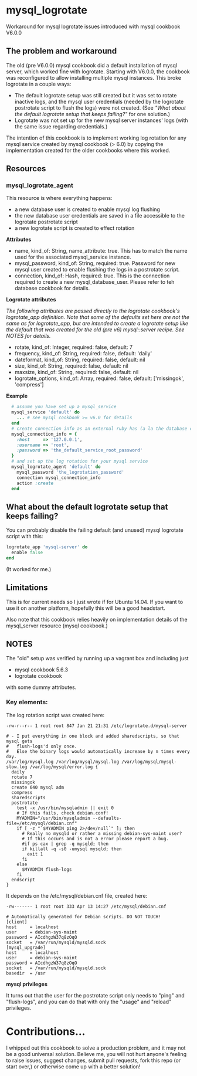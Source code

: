 # mysql_logrotate

Workaround for mysql logrotate issues introduced with mysql cookbook V6.0.0

## The problem and workaround

The old (pre V6.0.0) mysql cookbook did a default installation of mysql server,
which worked fine with logrotate.
Starting with V6.0.0, the cookbook was reconfigured to allow installing
multiple mysql instances.  This broke logrotate in a couple ways:
* The default logrotate setup was still created but it was set to rotate inactive logs,
and the mysql user credentials (needed by the logrotate postrotate script to flush the logs)
were not created.  (See _"What about the default logrotate setup that keeps failing?"_ for one solution.)
* Logrotate was not set up for the new mysql server instances' logs
(with the same issue regarding credentials.)

The intention of this cookbook is to implement working log rotation for any
mysql service created by mysql cookbook (> 6.0) by copying the implementation
created for the older cookbooks where this worked.

## Resources

### mysql_logrotate_agent

This resource is where everything happens:
* a new database user is created to enable mysql log flushing
* the new database user credentials are saved in a file accessible to the logrotate postrotate script
* a new logrotate script is created to effect rotation

**Attributes**
* name, kind_of: String, name_attribute: true.  This has to match the name used for the associated mysql_service instance.
* mysql_password, kind_of: String, required: true. Password for new mysql user created to enable flushing the logs in a postrotate script.
* connection, kind_of: Hash, required: true. This is the connection required to create a new mysql_database_user.
Please refer to teh database cookbook for details.

**Logrotate attributes**

_The following attributes are passed directly to the logrotate cookbook's logrotate_app definition.
Note that some of the defaults set here are not the same as for logrotate_app,
but are intended to create a logrotate setup like the default that was created for the old (pre v6) mysql::server recipe.
See NOTES for details._
* rotate, kind_of: Integer, required: false, default: 7
* frequency, kind_of: String, required: false, default: 'daily'
* dateformat, kind_of: String, required: false, default: nil
* size, kind_of: String, required: false, default: nil
* maxsize, kind_of: String, required: false, default: nil
* logrotate_options, kind_of: Array, required: false, default: ['missingok', 'compress']

**Example**

``` ruby
  # assume you have set up a mysql_service
  mysql_service 'default' do
    ... # see mysql cookbook >= v6.0 for details
  end
  # create connection info as an external ruby has (a la the database cookbook)
  mysql_connection_info = {
    :host     => '127.0.0.1',
    :username => 'root',
    :password => 'the_default_service_root_password'
  }
  # and set up the log rotation for your mysql service
  mysql_logrotate_agent 'default' do
    mysql_password 'the_logrotation_password'
    connection mysql_connection_info
    action :create
  end
```

## What about the default logrotate setup that keeps failing?

You can probably disable the failing default (and unused) mysql logrotate script with this:
``` ruby
logrotate_app 'mysql-server' do
  enable false
end
```
(It worked for me.)

## Limitations

This is for current needs so I just wrote if for Ubuntu 14.04.
If you want to use it on another platform, hopefully this will be a good headstart.

Also note that this cookbook relies heavily on implementation details of the mysql_server resource
(mysql cookbook.)


## NOTES

The "old" setup was verified by running up a vagrant box and including just
* mysql cookbook 5.6.3
* logrotate cookbook

with some dummy attributes.

### Key elements:

The log rotation script was created here:

```-rw-r--r-- 1 root root 847 Jan 21 21:31 /etc/logrotate.d/mysql-server```

```
# - I put everything in one block and added sharedscripts, so that mysql gets
#   flush-logs'd only once.
#   Else the binary logs would automatically increase by n times every day.
/var/log/mysql.log /var/log/mysql/mysql.log /var/log/mysql/mysql-slow.log /var/log/mysql/error.log {
  daily
  rotate 7
  missingok
  create 640 mysql adm
  compress
  sharedscripts
  postrotate
    test -x /usr/bin/mysqladmin || exit 0
    # If this fails, check debian.conf!
    MYADMIN="/usr/bin/mysqladmin --defaults-file=/etc/mysql/debian.cnf"
    if [ -z "`$MYADMIN ping 2>/dev/null`" ]; then
      # Really no mysqld or rather a missing debian-sys-maint user?
      # If this occurs and is not a error please report a bug.
      #if ps cax | grep -q mysqld; then
      if killall -q -s0 -umysql mysqld; then
        exit 1
      fi
    else
      $MYADMIN flush-logs
    fi
  endscript
}
```

It depends on the /etc/mysql/debian.cnf file, created here:

```-rw------- 1 root root 333 Apr 13 14:27 /etc/mysql/debian.cnf```

```
# Automatically generated for Debian scripts. DO NOT TOUCH!
[client]
host     = localhost
user     = debian-sys-maint
password = AIcdhgzW37q8zOqO
socket   = /var/run/mysqld/mysqld.sock
[mysql_upgrade]
host     = localhost
user     = debian-sys-maint
password = AIcdhgzW37q8zOqO
socket   = /var/run/mysqld/mysqld.sock
basedir  = /usr
```

**mysql privileges**

It turns out that the user for the postrotate script only needs to "ping" and "flush-logs",
and you can do that with only the "usage" and "reload" privileges.

# Contributions...

I whipped out this cookbook to solve a production problem, and it may not be a good universal solution.
Believe me, you will not hurt anyone's feeling to raise issues, suggest changes, submit pull requests,
fork this repo (or start over,) or otherwise come up with a better solution!
